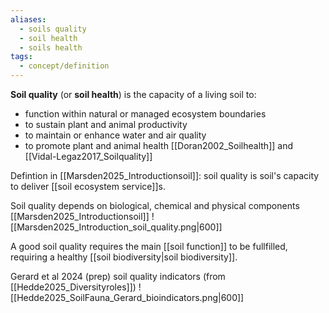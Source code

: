 ```yaml
---
aliases:
  - soils quality
  - soil health
  - soils health
tags:
  - concept/definition
---
```

**Soil quality** (or **soil health**) is the capacity of a living soil to:
- function within natural or managed ecosystem boundaries
- to sustain plant and animal productivity
- to maintain or enhance water and air quality
- to promote plant and animal health
 [[Doran2002_Soilhealth]] and [[Vidal-Legaz2017_Soilquality]]

Defintion in [[Marsden2025_Introductionsoil]]: soil quality is soil's capacity to deliver [[soil ecosystem service]]s.

Soil quality depends on biological, chemical and physical components [[Marsden2025_Introductionsoil]]
![[Marsden2025_Introduction_soil_quality.png|600]]

A good soil quality requires the main [[soil function]] to be fullfilled, requiring a healthy [[soil biodiversity|soil biodiversity]].

Gerard et al 2024 (prep) soil quality indicators (from [[Hedde2025_Diversityroles]])
![[Hedde2025_SoilFauna_Gerard_bioindicators.png|600]]
